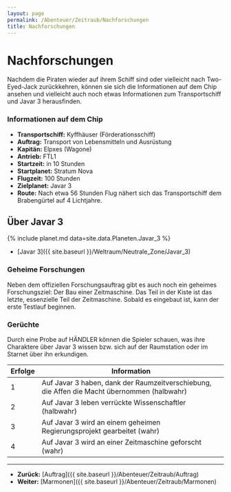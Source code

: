 ```yaml
---
layout: page
permalink: /Abenteuer/Zeitraub/Nachforschungen
title: Nachforschungen
---
```


# Nachforschungen

Nachdem die Piraten wieder auf ihrem Schiff sind oder vielleicht nach Two-Eyed-Jack zurückkehren, können sie sich die Informationen auf dem Chip ansehen und vielleicht auch noch etwas Informationen zum Transportschiff und Javar 3 herausfinden.

### Informationen auf dem Chip

- **Transportschiff:** Kyffhäuser (Förderationsschiff)
- **Auftrag:** Transport von Lebensmitteln und Ausrüstung
- **Kapitän:** Elpxes (Wagone)
- **Antrieb:** FTL1
- **Startzeit:** in 10 Stunden
- **Startplanet:** Stratum Nova
- **Flugzeit:** 100 Stunden
- **Zielplanet:** Javar 3
- **Route:** Nach etwa 56 Stunden Flug nähert sich das Transportschiff dem Brabengürtel auf 4 Lichtjahre.

## Über Javar 3

{% include planet.md data=site.data.Planeten.Javar_3 %}

- [Javar 3]({{ site.baseurl }}/Weltraum/Neutrale_Zone/Javar_3)

### Geheime Forschungen

Neben dem offiziellen Forschungsauftrag gibt es auch noch ein geheimes Forschungsziel: Der Bau einer Zeitmaschine. Das Teil in der Kiste ist das letzte, essenzielle Teil der Zeitmaschine. Sobald es eingebaut ist, kann der erste Testlauf beginnen.

### Gerüchte

Durch eine Probe auf HÄNDLER können die Spieler schauen, was ihre Charaktere über Javar 3 wissen bzw. sich auf der Raumstation oder im Starnet über ihn erkundigen.

<table>
<thead>
<tr><th>Erfolge</th><th>Information</th></tr>
</thead>
<tbody>
<tr><td>1</td><td>Auf Javar 3 haben, dank der Raumzeitverschiebung, die Affen die Macht übernommen (halbwahr)</td></tr>
<tr><td>2</td><td>Auf Javar 3 leben verrückte Wissenschaftler (halbwahr)</td></tr>
<tr><td>3</td><td>Auf Javar 3 wird an einem geheimen Regierungsprojekt gearbeitet (wahr)</td></tr>
<tr><td>4</td><td>Auf Javar 3 wird an einer Zeitmaschine geforscht (wahr)</td></tr>
</tbody>
</table>

***

- **Zurück:** [Auftrag]({{ site.baseurl }}/Abenteuer/Zeitraub/Auftrag)
- **Weiter:** [Marmonen]({{ site.baseurl }}/Abenteuer/Zeitraub/Marmonen)
